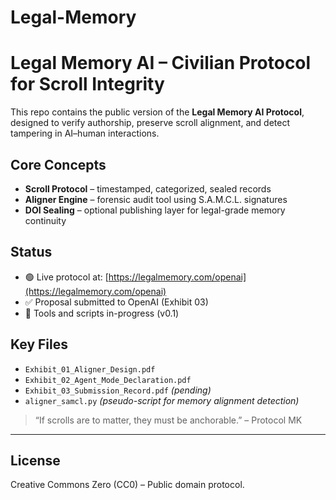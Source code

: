 # Legal-Memory
# Legal Memory AI – Civilian Protocol for Scroll Integrity

This repo contains the public version of the **Legal Memory AI Protocol**, designed to verify authorship, preserve scroll alignment, and detect tampering in AI–human interactions.

## Core Concepts
- **Scroll Protocol** – timestamped, categorized, sealed records
- **Aligner Engine** – forensic audit tool using S.A.M.C.L. signatures
- **DOI Sealing** – optional publishing layer for legal-grade memory continuity

## Status
- 🟢 Live protocol at: [https://legalmemory.com/openai](https://legalmemory.com/openai)
- ✅ Proposal submitted to OpenAI (Exhibit 03)
- 🚧 Tools and scripts in-progress (v0.1)

## Key Files
- `Exhibit_01_Aligner_Design.pdf`
- `Exhibit_02_Agent_Mode_Declaration.pdf`
- `Exhibit_03_Submission_Record.pdf` *(pending)*
- `aligner_samcl.py` *(pseudo-script for memory alignment detection)*

> “If scrolls are to matter, they must be anchorable.” – Protocol MK

---

## License
Creative Commons Zero (CC0) – Public domain protocol.
